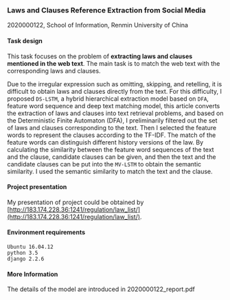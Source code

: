 ### Laws and Clauses Reference Extraction from Social Media 

2020000122, School of Information, Renmin University of China

#### Task design

This task focuses on the problem of **extracting laws and clauses mentioned in the web text**. The main task is to match the web text with the corresponding laws and clauses. 

Due to the irregular expression such as omitting, skipping, and retelling, it is difficult to obtain laws and clauses directly from the text. For this difficulty, I proposed ``DS-LSTM``, a hybrid hierarchical extraction model based on ``DFA``, feature word sequence and deep text matching model, this article converts the extraction of laws and clauses into text retrieval problems, and based on the Deterministic Finite Automaton (DFA), I preliminarily filtered out the set of laws and clauses corresponding to the text. Then I selected the feature words to represent the clauses according to the TF-IDF. The match of the feature words can distinguish different history versions of the law. By calculating the similarity between the feature word sequences of the text and the clause, candidate clauses can be given, and then the text and the candidate clauses can be put into the ``MV-LSTM`` to obtain the semantic similarity. I used the semantic similarity to match the text and the clause. 

#### Project presentation

My presentation of project could be obtained by [http://183.174.228.36:1241/regulation/law_list/](http://183.174.228.36:1241/regulation/law_list/).

#### Environment requirements

```
Ubuntu 16.04.12
python 3.5
django 2.2.6
```

#### More Information

The details of the model are introduced in 2020000122_report.pdf

